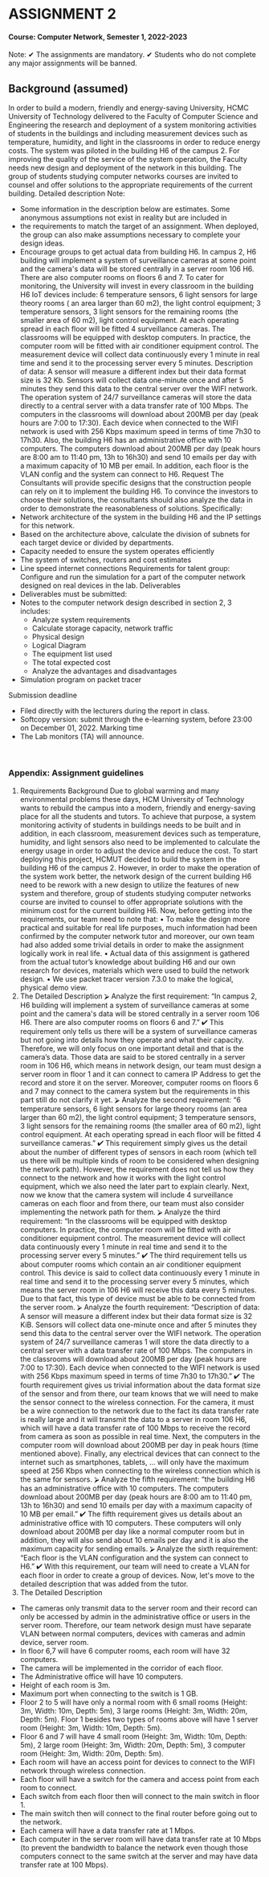 # ASSIGNMENT 2
#### Course: Computer Network, Semester 1, 2022-2023
Note: 
✔	The assignments are mandatory. 
✔	Students who do not complete any major assignments will be banned. 
## Background (assumed)
In order to build a modern, friendly and energy-saving University, HCMC University of Technology delivered to the Faculty of Computer Science and Engineering the research and deployment of a system monitoring activities of students in the buildings and including measurement devices such as temperature, humidity, and light in the classrooms in order to reduce energy costs. The system was piloted in the building H6 of the campus 2. For improving the quality of the service of the system operation, the Faculty needs new design and deployment of the network in this building. The group of students studying computer networks courses are invited to counsel and offer solutions to the appropriate requirements of the current building.
Detailed description
Note: 
-	Some information in the description below are estimates. Some anonymous assumptions not exist in reality but are included in 
-	the requirements to match the target of an assignment. When deployed, the group can also make assumptions necessary to complete your design ideas.
-	Encourage groups to get actual data from building H6.
In campus 2, H6 building will implement a system of surveillance cameras at some point and the camera's data will be stored centrally in a server room 106 H6. There are also computer rooms on floors 6 and 7.
To cater for monitoring, the University will invest in every classroom in the building H6 IoT devices include: 6 temperature sensors, 6 light sensors for large theory rooms ( an area larger than 60 m2), the light control equipment; 3 temperature sensors, 3 light sensors for the remaining rooms (the smaller area of 60 m2), light control equipment. At each operating spread in each floor will be fitted 4 surveillance cameras. The classrooms will be equipped with desktop computers. In practice, the computer room will be fitted with air conditioner equipment control. The measurement device will collect data continuously every 1 minute in real time and send it to the processing server every 5 minutes.
Description of data: A sensor will measure a different index but their data format size is 32 Kb. Sensors will collect data one-minute once and after 5 minutes they send this data to the central server over the WIFI network. The operation system of 24/7 surveillance cameras will store the data directly to a central server with a data transfer rate of 100 Mbps. The computers in the classrooms will download about 200MB per day (peak hours are 7:00 to 17:30). Each device when connected to the WIFI network is used with 256 Kbps maximum speed in terms of time 7h30 to 17h30.
Also, the building H6 has an administrative office with 10 computers. The computers download about 200MB per day (peak hours are 8:00 am to 11:40 pm, 13h to 16h30) and send 10 emails per day with a maximum capacity of 10 MB per email.
In addition, each floor is the VLAN config and the system can connect to H6.
Request
The Consultants will provide specific designs that the construction people can rely on it to implement the building H6. To convince the investors to choose their solutions, the consultants should also analyze the data in order to demonstrate the reasonableness of solutions. Specifically:
-	Network architecture of the system in the building H6 and the IP settings for this network.
-	Based on the architecture above, calculate the division of subnets for each target device or divided by departments.
-	Capacity needed to ensure the system operates efficiently
-	The system of switches, routers and cost estimates
-	Line speed internet connections
Requirements for talent group: Configure and run the simulation for a part of the computer network designed on real devices in the lab. 
Deliverables
-	Deliverables must be submitted:
-	Notes to the computer network design described in section 2, 3 includes:
    -	Analyze system requirements
    -	Calculate storage capacity, network traffic 
    -	Physical design
    -	Logical Diagram
    -	The equipment list used
    -	The total expected cost
    -	Analyze the advantages and disadvantages
-	Simulation program on packet tracer
 
Submission deadline
-	Filed directly with the lecturers during the report in class.
-	Softcopy version: submit through the e-learning system, before 23:00 on December 01, 2022.
Marking time
-	The Lab monitors (TA) will announce.

 
### Appendix: Assignment guidelines
1. Requirements Background
Due to global warming and many environmental problems these days, HCM University of Technology wants to rebuild the campus into a modern, friendly and energy-saving place for all the students and tutors. To achieve that purpose, a system monitoring activity of students in buildings needs to be built and in addition, in each classroom, measurement devices such as temperature, humidity, and light sensors also need to be implemented to calculate the energy usage in order to adjust the device and reduce the cost. To start deploying this project, HCMUT decided to build the system in the building H6 of the campus 2. However, in order to make the operation of the system work better, the network design of the current building H6 need to be rework with a new design to utilize the features of new system and therefore, group  of  students  studying  computer  networks  course  are  invited  to  counsel  to  offer  appropriate solutions with the minimum cost for the current building H6. Now, before getting into the requirements, our team need to note that:
•	To make the design more practical and suitable for real life purposes, much information had been confirmed by the computer network tutor and moreover, our own team had also added some trivial details in order to make the assignment logically work in real life.
•	Actual data of this assignment is gathered from the actual tutor’s knowledge about building H6 and our own research for devices, materials which were used to build the network design.
•	We use packet tracer version 7.3.0 to make the logical, physical demo view.
2. The Detailed Description
⮚	Analyze the first requirement: “In campus 2, H6 building will implement a system of surveillance cameras at some point and the camera's data will be stored centrally in a server room 106 H6. There are also computer rooms on floors 6 and 7.”
✔	This requirement only tells us there will be a system of surveillance cameras but not going into details how they operate and what their capacity. Therefore, we will only focus on one important detail and that is the camera’s data. Those data are said to be stored centrally in a server room in 106 H6, which means in network design, our team must design a server room in floor 1 and it can connect to camera IP Address to get the record and store it on the server. Moreover, computer rooms on floors 6 and 7 may connect to the camera system but the requirements in this part still do not clarify it yet. 
⮚	Analyze the second requirement: “6 temperature sensors, 6 light sensors for large theory rooms (an area larger than 60 m2), the light control equipment; 3 temperature sensors, 3 light sensors for the remaining rooms (the smaller area of 60 m2), light control equipment.  At each operating spread in each floor will be fitted 4 surveillance cameras.”
✔	This requirement simply gives us the detail about the number of different types of sensors in each room (which tell us there will be multiple kinds of room to be considered when designing the network path). However, the requirement does not tell us how they connect to the network and how it works with the light control equipment, which we also need the later part to explain clearly. Next, now we know that the camera system will include 4 surveillance cameras on each floor and from there, our team must also consider implementing the network path for them.
⮚	Analyze the third requirement: “In the classrooms will be equipped with desktop computers. In practice, the computer room will be fitted with air conditioner equipment control. The measurement device will collect data continuously every 1 minute in real time and send it to the processing server every 5 minutes.”
✔	The third requirement tells us about computer rooms which contain an air conditioner equipment control. This device is said to collect data continuously every 1 minute in real time and send it to the processing server every 5 minutes, which means the server room in 106 H6 will receive this data every 5 minutes. Due to that fact, this type of device must be able to be connected from the server room.
⮚	Analyze the fourth requirement: “Description of data: A sensor will measure a different index but their data format size is 32 KiB. Sensors will collect data one-minute once and after 5 minutes they send this data to the central server over the WIFI network. The operation system of 24/7 surveillance cameras 1 will store the data directly to a central server with a data transfer rate of 100 Mbps. The computers in the classrooms will download about 200MB per day (peak hours are 7:00 to 17:30). Each device when connected to the WIFI network is used with 256 Kbps maximum speed in terms of time 7h30 to 17h30.”
✔	The fourth requirement gives us trivial information about the data format size of the sensor and from there, our team knows that we will need to make the sensor connect to the wireless connection. For the camera, it must be a wire connection to the network due to the fact its data transfer rate is really large and it will transmit the data to a server in room 106 H6, which will have a data transfer rate of 100 Mbps to receive the record from camera as soon as possible in real time. Next, the computers in the computer room will download about 200MB per day in peak hours (time mentioned above). Finally, any electrical devices that can connect to the internet such as smartphones, tablets, ...  will only have the maximum speed at 256 Kbps when connecting to the wireless connection which is the same for sensors.
⮚	Analyze the fifth requirement: “the building H6 has an administrative office with 10 computers. The computers download about 200MB per day (peak hours are 8:00 am to 11:40 pm, 13h to 16h30) and send 10 emails per day with a maximum capacity of 10 MB per email.”
✔	The fifth requirement gives us details about an administrative office with 10 computers. These computers will only download about 200MB per day like a normal computer room but in addition, they will also send about 10 emails per day and it is also the maximum capacity for sending emails. 
⮚	Analyze the sixth requirement: “Each floor is the VLAN configuration and the system can connect to H6.”
✔	With this requirement, our team will need to create a VLAN for each floor in order to create a group of devices. Now, let's move to the detailed description that was added from the tutor.
3. The Detailed Description 
-	The cameras only transmit data to the server room and their record can only be accessed by admin in the administrative office or users in the server room. Therefore, our team network design must have separate VLAN between normal computers, devices with cameras and admin device, server room.
-	In floor 6,7 will have 6 computer rooms, each room will have 32 computers.
-	The camera will be implemented in the corridor of each floor.
-	The Administrative office will have 10 computers.
-	Height of each room is 3m.
-	Maximum port when connecting to the switch is 1 GB.
-	Floor 2 to 5 will have only a normal room with 6 small rooms (Height: 3m, Width: 10m, Depth: 5m), 3 large rooms (Height: 3m, Width: 20m, Depth: 5m). Floor 1 besides two types of rooms above will have 1 server room (Height: 3m, Width: 10m, Depth: 5m).
-	Floor 6 and 7 will have 4 small room (Height: 3m, Width: 10m, Depth: 5m), 2 large room (Height: 3m, Width: 20m, Depth: 5m), 3 computer room (Height: 3m, Width: 20m, Depth: 5m).
-	Each room will have an access point for devices to connect to the WIFI network through wireless connection.
-	Each floor will have a switch for the camera and access point from each room to connect.
-	Each switch from each floor then will connect to the main switch in floor 1.
-	The main switch then will connect to the final router before going out to the network.
-	Each camera will have a data transfer rate at 1 Mbps.
-	Each computer in the server room will have data transfer rate at 10 Mbps (to prevent the bandwidth to balance the network even though those computers connect to the same switch at the server and may have data transfer rate at 100 Mbps).

